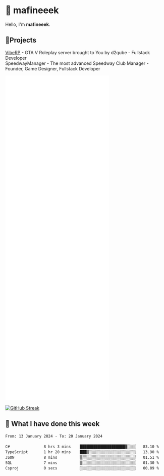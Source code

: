 # 👋 mafineeek
Hello, I'm **mafineeek**.

## 📝Projects

[VibeRP](https://v-rp.pl) - GTA V Roleplay server brought to You by d2qube - Fullstack Developer<br/>
SpeedwayManager - The most advanced Speedway Club Manager - Founder, Game Designer, Fullstack Developer


![](./github-metrics.svg)

[![GitHub Streak](https://streak-stats.demolab.com/?user=mafineeek)](https://git.io/streak-stats)

## 📰 What I have done this week
<!--START_SECTION:waka-->

```txt
From: 13 January 2024 - To: 20 January 2024

C#               8 hrs 3 mins    ████████████████████▓░░░░   83.10 %
TypeScript       1 hr 20 mins    ███▒░░░░░░░░░░░░░░░░░░░░░   13.90 %
JSON             8 mins          ▒░░░░░░░░░░░░░░░░░░░░░░░░   01.51 %
SQL              7 mins          ▒░░░░░░░░░░░░░░░░░░░░░░░░   01.30 %
Csproj           0 secs          ░░░░░░░░░░░░░░░░░░░░░░░░░   00.09 %
```

<!--END_SECTION:waka-->
